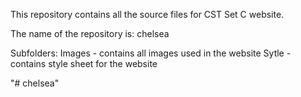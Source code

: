
This repository contains all the source files for 
CST Set C website.

The name of the repository is:
chelsea

Subfolders:
Images - contains all images used in the website
Sytle - contains style sheet for the website

"# chelsea" 
